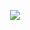 <p align="center">
  <img src="https://capsule-render.vercel.app/api?type=transparent&color=auto&customColorList=4,4,4,4,4&height=300&section=header&text=I%20am%20a%20Full-stack%20developer&fontSize=50" />
</p>
